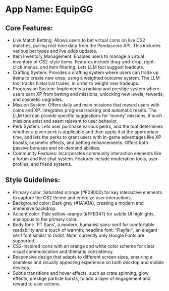 # **App Name**: EquipGG

## Core Features:

- Live Match Betting: Allows users to bet virtual coins on live CS2 matches, pulling real-time data from the Pandascore API. This includes various bet types and live odds updates.
- Item Inventory Management: Enables users to manage a virtual inventory of CS2-style items. Features include drag-and-drop, right-click menus, and item filtering. Lets LLM tool suggest loadouts.
- Crafting System: Provides a crafting system where users can trade up items to create new ones, using a weighted outcome system. The LLM tool tracks historical trades, in order to weight new tradeups.
- Progression System: Implements a ranking and prestige system where users earn XP from betting and missions, unlocking new levels, rewards, and cosmetic upgrades.
- Mission System: Offers daily and main missions that reward users with coins and XP. Integrates progress tracking and automatic resets. The LLM tool can provide specific suggestions for 'money' missions, if such missions exist and seem relevant to user behavior.
- Perk System: Lets user purchase various perks, and the tool determines whether a given perk is applicable and then apply it at the appropriate time, and lets the perks to grant users with in-game advantages like XP boosts, cosmetic effects, and betting enhancements. Offers both passive bonuses and on-demand abilities.
- Community Features: Incorporates community interaction elements like a forum and live chat system. Features include moderation tools, user profiles, and friend systems.

## Style Guidelines:

- Primary color: Saturated orange (#F08000) for key interactive elements to capture the CS2 theme and energize user interactions.
- Background color: Dark grey (#1A1A1A), creating a modern and immersive backdrop.
- Accent color: Pale yellow-orange (#FFB347) for subtle UI highlights, analogous to the primary color.
- Body font: 'PT Sans', a modern, humanist sans-serif for comfortable readability and a touch of warmth; headline font: 'Playfair', an elegant serif font similar to Didot. Note: currently only Google Fonts are supported.
- CS2-inspired icons with an orange and white color scheme for clear visual communication and thematic consistency.
- Responsive design that adapts to different screen sizes, ensuring a seamless and visually appealing experience on both desktop and mobile devices.
- Subtle transitions and hover effects, such as crate spinning, glow effects, prestige particle bursts, to add a layer of engagement and reward to user actions.